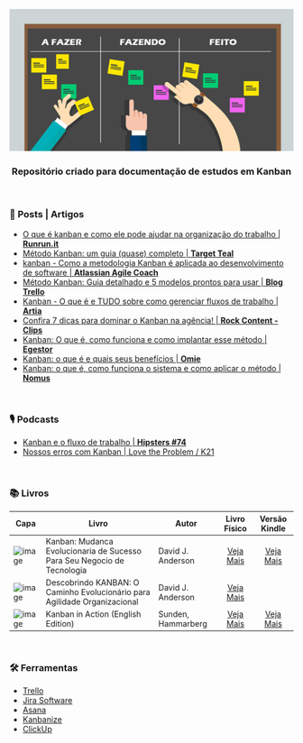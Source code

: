 <div align="center">
 
 ![Kanban](images/header-readme.jpg)

 ### Repositório criado para documentação de estudos em Kanban
  
</div>

<br>

### 📰 Posts | Artigos

+ [O que é kanban e como ele pode ajudar na organização do trabalho | **Runrun.it**](https://blog.runrun.it/o-que-e-kanban/)
+ [Método Kanban: um guia (quase) completo | **Target Teal**](https://targetteal.com/pt/blog/metodo-kanban/)
+ [kanban - Como a metodologia Kanban é aplicada ao desenvolvimento de software | **Atlassian Agile Coach**](https://www.atlassian.com/br/agile)
+ [Método Kanban: Guia detalhado e 5 modelos prontos para usar | **Blog Trello**](https://blog.trello.com/br/metodo-kanban)
+ [Kanban - O que é e TUDO sobre como gerenciar fluxos de trabalho | **Artia**](https://artia.com/kanban/)
+ [Confira 7 dicas para dominar o Kanban na agência! | **Rock Content - Clips**](https://rockcontent.com/br/blog/dicas-para-kanban/)
+ [Kanban: O que é, como funciona e como implantar esse método | **Egestor**](https://blog.egestor.com.br/kanban/)
+ [Kanban: o que é e quais seus benefícios | **Omie**](https://blog.omie.com.br/blog/kanban-o-que-e-e-quais-seus-baneficios)
+ [Kanban: o que é, como funciona o sistema e como aplicar o método | **Nomus**](https://www.nomus.com.br/blog-industrial/kanban/)

<br>

### 🎙️ Podcasts

+ [Kanban e o fluxo de trabalho | **Hipsters #74**](https://hipsters.tech/kanban-e-o-fluxo-de-trabalho-hipsters-74/)
+ [Nossos erros com Kanban | Love the Problem / K21](https://www.youtube.com/watch?v=Aad_LK2MmCE)

<br>

### 📚 Livros

| Capa | Livro | Autor | Livro Físico | Versão Kindle | 
| --- | --- | --- | :---: | :---: |
| <img src="https://m.media-amazon.com/images/I/71z10tEolTL._SL1360_.jpg" min-width="50px" width="50px" align="center" alt="image"> | Kanban: Mudanca Evolucionaria de Sucesso Para Seu Negocio de Tecnologia | David J. Anderson | [Veja Mais](https://amzn.to/4bmzbPH) | [Veja Mais](https://amzn.to/3Xkaj5F)|
| <img src="https://m.media-amazon.com/images/I/61-0hnV-KnL._SL1360_.jpg" min-width="50px" width="50px" align="center" alt="image"> | Descobrindo KANBAN: O Caminho Evolucionário para Agilidade Organizacional | David J. Anderson | [Veja Mais](https://amzn.to/4gW8Ol7) |
| <img src="https://m.media-amazon.com/images/I/61xlJH7v5xL._SL1500_.jpg" min-width="50px" width="50px" align="center" alt="image"> | Kanban in Action (English Edition) | Sunden, Hammarberg | [Veja Mais](https://amzn.to/4kmbYRW) | [Veja Mais](https://amzn.to/3DajBdB) |


<br>

### 🛠️ Ferramentas

+ [Trello](https://trello.com/pt-BR)
+ [Jira Software](https://www.atlassian.com/software/jira)
+ [Asana](https://asana.com/pt/uses/kanban-boards)
+ [Kanbanize](https://kanbanize.com/pt)
+ [ClickUp](https://clickup.com/features/kanban-board)
